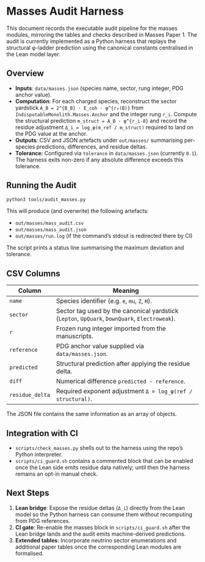 # Masses Audit Harness

This document records the executable audit pipeline for the masses modules,
mirroring the tables and checks described in Masses Paper 1. The audit is
currently implemented as a Python harness that replays the structural
φ-ladder prediction using the canonical constants centralised in the Lean
model layer.

## Overview

- **Inputs**: `data/masses.json` (species name, sector, rung integer, PDG anchor
  value).
- **Computation**: For each charged species, reconstruct the sector yardstick
  `A_B = 2^{B_B} · E_coh · φ^{r₀(B)}` from `IndisputableMonolith.Masses.Anchor`
  and the integer rung `r_i`. Compute the structural prediction
  `m_struct = A_B · φ^{r_i-8}` and record the residue adjustment
  `Δ_i = log_φ(m_ref / m_struct)` required to land on the PDG value at the
  anchor.
- **Outputs**: CSV and JSON artefacts under `out/masses/` summarising per-species
  predictions, differences, and residue deltas.
- **Tolerance**: Configured via `tolerance` in `data/masses.json` (currently `0.1`).
  The harness exits non-zero if any absolute difference exceeds this tolerance.

## Running the Audit

```bash
python3 tools/audit_masses.py
```

This will produce (and overwrite) the following artefacts:

- `out/masses/mass_audit.csv`
- `out/masses/mass_audit.json`
- `out/masses/run.log` (if the command’s stdout is redirected there by CI)

The script prints a status line summarising the maximum deviation and tolerance.

## CSV Columns

| Column        | Meaning                                                       |
|---------------|----------------------------------------------------------------|
| `name`        | Species identifier (e.g. `e`, `mu`, `Z`, `H`).                 |
| `sector`      | Sector tag used by the canonical yardstick (`Lepton`, `UpQuark`, `DownQuark`, `Electroweak`). |
| `r`           | Frozen rung integer imported from the manuscripts.            |
| `reference`   | PDG anchor value supplied via `data/masses.json`.             |
| `predicted`   | Structural prediction after applying the residue delta.       |
| `diff`        | Numerical difference `predicted - reference`.                 |
| `residue_delta` | Required exponent adjustment `Δ = log_φ(ref / structural)`. |

The JSON file contains the same information as an array of objects.

## Integration with CI

- `scripts/check_masses.py` shells out to the harness using the repo’s Python
  interpreter.
- `scripts/ci_guard.sh` contains a commented block that can be enabled once the
  Lean side emits residue data natively; until then the harness remains an
  opt-in manual check.

## Next Steps

1. **Lean bridge**: Expose the residue deltas (`Δ_i`) directly from the Lean
   model so the Python harness can consume them without recomputing from PDG
   references.
2. **CI gate**: Re-enable the masses block in `scripts/ci_guard.sh` after the
   Lean bridge lands and the audit emits machine-derived predictions.
3. **Extended tables**: Incorporate neutrino sector enumerations and additional
   paper tables once the corresponding Lean modules are formalised.

